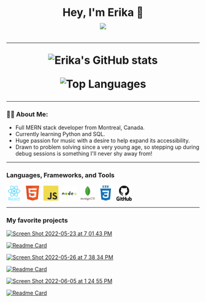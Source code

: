 <div id=header align=center>

<h1>
  Hey,  I'm Erika 👋
  
<div id=badges>
  <a href="https://www.linkedin.com/in/erika-sm/" >
  <img src="https://img.shields.io/badge/LinkedIn-blue?logo=linkedin&logoColor=white&style=for-the-badge"/></div>
  </a>
  
  ---

  
 ![Erika's GitHub stats](https://github-readme-stats.vercel.app/api?username=erika-sm&count_private=true&show_icons=true&theme=nightowl&hide=stars,prs,contribs)

                    
  
![Top Languages](https://github-readme-stats.vercel.app/api/top-langs/?username=erika-sm&theme=nightowl&layout=compact)

</h1>
  
  </div>

---

### :woman_technologist: About Me: 

- Full MERN stack developer from Montreal, Canada.
- Currently learning Python and SQL.
- Huge passion for music with a desire to help expand its accessibility.
- Drawn to problem solving since a very young age, so stepping up during debug sessions is something I'll never shy away from!


</div>

---
### Languages, Frameworks, and Tools
<div>
  <img src="https://github.com/devicons/devicon/blob/master/icons/react/react-original-wordmark.svg" title="React" alt="React" width="40" height="40"/>&nbsp;
  <img src="https://github.com/devicons/devicon/blob/master/icons/html5/html5-original.svg" title="HTML5" alt="HTML" width="40" height="40"/>&nbsp;
  <img src="https://github.com/devicons/devicon/blob/master/icons/javascript/javascript-original.svg" title="JavaScript" alt="JavaScript" width="40" height="40"/>&nbsp;
  <img src="https://github.com/devicons/devicon/blob/master/icons/nodejs/nodejs-original-wordmark.svg" title="NodeJS" alt="NodeJS" width="40" height="40"/>&nbsp;
    <img src="https://github.com/devicons/devicon/blob/master/icons/mongodb/mongodb-original-wordmark.svg" title=MongoDB" alt="MongoDB" width="40" height="40"/>&nbsp;
     <img src="https://github.com/devicons/devicon/blob/master/icons/css3/css3-plain-wordmark.svg"  title="CSS3" alt="CSS" width="40" height="40"/>&nbsp;
     <img src="https://github.com/devicons/devicon/blob/master/icons/github/github-original-wordmark.svg" title=Github" alt="Github" width="40" height="40"/>&nbsp;
</div>

---


### My favorite projects

<a href="https://github.com/erika-sm/Bliss" >
<img width="405" alt="Screen Shot 2022-05-23 at 7 01 43 PM" src="https://user-images.githubusercontent.com/91225565/169918123-cee0c400-f142-4ab7-93c3-f11440689d8f.png">
</a>

[![Readme Card](https://github-readme-stats.vercel.app/api/pin/?username=erika-sm&repo=Bliss&show_owner=true&theme=nightowl)](https://github.com/erika-sm/Bliss)

<a href="https://github.com/erika-sm/Cyberspace" >
<img width="1724" alt="Screen Shot 2022-05-26 at 7 38 34 PM" src="https://user-images.githubusercontent.com/91225565/170598815-551f66c9-572c-43d3-8dae-4195c9ebc9fb.png">
  </a>

[![Readme Card](https://github-readme-stats.vercel.app/api/pin/?username=erika-sm&repo=Cyberspace&show_owner=true&theme=nightowl)](https://github.com/erika-sm/Cyberspace)

<a href="https://github.com/erika-sm/shape_tech" >
<img width="830" alt="Screen Shot 2022-06-05 at 1 24 55 PM" src="https://user-images.githubusercontent.com/91225565/172062673-9ab79e34-2088-4f56-9f86-b1346037e49f.png">
  </a>

[![Readme Card](https://github-readme-stats.vercel.app/api/pin/?username=erika-sm&repo=shape_tech&show_owner=true&theme=nightowl)](https://github.com/erika-sm/shape_tech)


